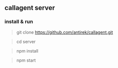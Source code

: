 ## callagent server

### install & run

> git clone https://github.com/antirek/callagent.git

> cd server

> npm install

> npm start

